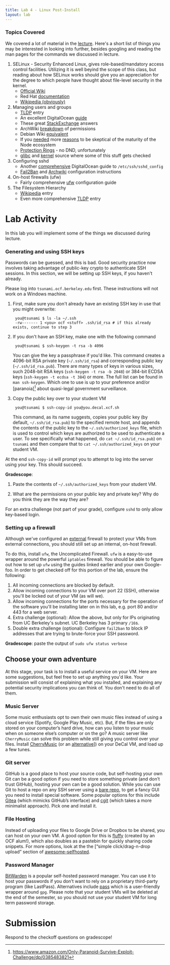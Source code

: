```yaml
---
title: Lab 4 - Linux Post-Install
layout: lab
---
```


### Topics Covered

We covered a lot of material in the 
[lecture](https://docs.google.com/presentation/d/1WXvw3ritRgR5fhKOug-VN_IG-SnXu2zC4vA70lvRmiw/edit).
Here's a short list of things you may be interested in looking into further, 
besides googling and reading the man pages for the commands we discussed in
lecture.

1. SELinux - Security Enhanced Linux, gives role-based/mandatory access control 
   facilities. Utilizing it is well beyind the scope of this class, but reading
   about how SELinux works should give you an appreciation for the degree to
   which people have thought about file-level security in the kernel.
   * [Official Wiki](selinunxproject.org) 
   * Red Hat [documentation](https://access.redhat.com/documentation/en-us/red_hat_enterprise_linux/6/html/security-enhanced_linux/chap-security-enhanced_linux-introduction)
   * [Wikipedia (obviously)](https://en.wikipedia.org/wiki/Security-Enhanced_Linux)
2. Managing users and groups
   * [TLDP](http://www.tldp.org/LDP/GNU-Linux-Tools-Summary/html/c6239.htm) entry
   * An excellent DigitalOcean [guide](https://www.digitalocean.com/community/tutorials/how-to-view-system-users-in-linux-on-ubuntu)
   * These great [StackExchange](https://unix.stackexchange.com/questions/74809/is-it-possible-to-hide-an-account-from-etc-passwd/74898#74898) answers
   * ArchWiki [breakdown](https://wiki.archlinux.org/index.php/File_permissions_and_attributes) of permissions
   * Debian Wiki [equivalent](https://wiki.debian.org/Permissions)
   * If you [needed](http://www.zdnet.com/article/show-stopping-bug-appears-in-npm-node-js-package-manager/) more [reasons](https://github.com/npm/npm/issues/19883) to be skeptical of the maturity of the Node ecosystem
   * [Protection Rings](https://en.wikipedia.org/wiki/Protection_ring) - no DND, unfortunately
   * [glibc](https://code.woboq.org/userspace/glibc/sysdeps/unix/sysv/linux/faccessat.c.html) and 
     [kernel](https://elixir.bootlin.com/linux/latest/source/fs/open.c#L353) source where some of this stuff gets checked
3. Configuring sshd 
   * Another [comprehensive](https://www.digitalocean.com/community/tutorials/how-to-tune-your-ssh-daemon-configuration-on-a-linux-vps)
     DigitalOcean guide to `/etc/ssh/sshd_config`
   * [Fail2Ban](https://fail2ban.org) and [Archwiki](https://wiki.archlinux.org/index.php/fail2ban) configuration instructions
4. On-host firewalls (ufw)
   * Fairly comprehensive [ufw](https://help.ubuntu.com/lts/serverguide/firewall.html) configuration guide
5. The Filesystem Hierarchy 
   * [Wikipedia](https://en.wikipedia.org/wiki/Filesystem_Hierarchy_Standard) entry
   * Even more comprehensive [TLDP](https://www.tldp.org/LDP/Linux-Filesystem-Hierarchy/html/index.html) entry

# Lab Activity

In this lab you will implement some of the things we 
discussed during lecture.

### Generating and using SSH keys

Passwords can be guessed, and this is bad. Good security practice now involves
taking advantage of public-key crypto to authenticate SSH sessions. In this
section, we will be setting up SSH keys, if you haven't already.

Please log into `tsunami.ocf.berkeley.edu` first. These instructions will not 
work on a Windows machine.

1. First, make sure you don't already have an existing SSH key in use that you 
might overwrite:

        you@tsunami $ ls -la ~/.ssh
        -rw------- 1 <you> ocf <stuff> .ssh/id_rsa # if this already exists, continue to step 3

2. If you don't have an SSH key, make one with the following command
    
        you@tsunami $ ssh-keygen -t rsa -b 4096
    
    You can give the key a passphrase if you'd like. This command creates a 
    4096-bit RSA private key (`~/.ssh/id_rsa`) and corresponding public key
    (`~/.ssh/id_rsa.pub`). There are many types of keys in various sizes, such
    2048-bit RSA keys (`ssh-keygen -t rsa -b 2048`) or 384-bit ECDSA keys
    (`ssh-keygen -t ecdsa -t 384`) or more. The full list can be found in
    `man ssh-keygen`. Which one to use is up to your preference and/or
    [paranoia][^paranoia] about quasi-legal government surveillance.

3. Copy the public key over to your student VM

        you@tsunami $ ssh-copy-id you@you.decal.xcf.sh
    
    This command, as its name suggests, copies your public key (by default, 
    `~/.ssh/id_rsa.pub`) to the specified remote host, and appends the contents
    of the public key to the `~/.ssh/authorized_keys` file, which is used to
    control which keys are authorized to be used to authenticate a user. To see
    specifically what happened, do `cat ~/.ssh/id_rsa.pub`) on `tsunami`
    and then compare that to `cat ~/.ssh/authorized_keys` on your student VM.

At the end `ssh-copy-id` will prompt you to attempt to log into the server 
using your key. This should succeed. 

**Gradescope**: 
1. Paste the contents of `~/.ssh/authorized_keys` from your 
student VM. 

2. What are the permissions on your public key and private key? Why do you think they
are the way they are?

For an extra challenge (not part of your grade), configure `sshd` to only allow key-based login.

### Setting up a firewall

Although we've configured an 
[external](https://github.com/0xcf/decal-utils/blob/master/terraform/firewall.tf)
firewall to protect your VMs from external connections, you should still set up an 
internal, on-host firewall.

To do this, install `ufw`, the Uncomplicated Firewall. `ufw` is a easy-to-use
wrapper around the powerful `iptables` firewall. You should be able to figure out
how to set up `ufw` using the guides linked earlier and your own Google-foo. In
order to get checked off for this portion of the lab, ensure the following:

1. All incoming connections are blocked by default.
2. Allow incoming connections to your VM over port 22 (SSH), otherwise you'll be
   locked out of your VM (as will we).
3. Allow incoming connections for the ports necessary for the operation of the
   software you'll be installing later on in this lab, e.g. port 80 and/or 443
   for a web server.
4. Extra challenge (optional): Allow the above, but only for IPs originating from UC Berkeley's
   subnet. UC Berkeley has 3 primary `/16`s.
5. Double extra challenge (optional): Configure `fail2ban` to block IP addresses that are trying
   to brute-force your SSH password.

**Gradescope**: paste the output of `sudo ufw status verbose`

## Choose your own adventure

At this stage, your task is to install a useful service on your VM. Here are some
suggestions, but feel free to set up anything you'd like. Your submission will
consist of explaining what you installed, and explaining any potential security
implications you can think of. You don't need to do all of them.

### Music Server

Some music enthusiasts opt to own their own music files instead of using a cloud
service (Spotify, Google Play Music, etc). But, if the files are only stored on
your computer’s hard drive, how can you listen to your music when on someone else’s
computer or on the go? A music server like `CherryMusic` can solve this problem
while still giving you control over your files. Install
[CherryMusic](http://www.fomori.org/cherrymusic/) (or an
[alternative](https://github.com/Kickball/awesome-selfhosted#audio-streaming)]) on your
DeCal VM, and load up a few tunes.

### Git server

GitHub is a good place to host your source code, but self-hosting your own Git
can be a good option if you need to store something private (and don’t trust GitHub),
hosting your own can be a good solution. While you can use Git to host a repo on any
SSH server using a [bare repo](http://www.saintsjd.com/2011/01/what-is-a-bare-git-repository/),
to get a fancy GUI you need to install special software. Some popular options
for this include [Gitea](https://gitea.io/en-us/) (which mimicks GitHub’s interface)
and [cgit](https://git.zx2c4.com/cgit/about/) (which takes a more minimalist approach).
Pick one and install it.

### File Hosting

Instead of uploading your files to Google Drive or Dropbox to be shared, you can
host on your own VM. A good option for this is [fluffy](https://github.com/chriskuehl/fluffy)
(created by an OCF alum!), which also doubles as a pastebin for quickly sharing code snippets.
For more options, look at the the [“simple click/drag-n-drop upload” section of
[awesome-selfhosted](https://github.com/Kickball/awesome-selfhosted#single-clickdrag-n-drop-upload).

### Password Manager

[BitWarden](https://blog.bitwarden.com/host-your-own-open-source-password-manager-ace147649936) is
a popular self-hosted password manager. You can use it to host your passwords if you
don’t want to rely on a proprietary third-party program (like LastPass). Alternatives include
[pass](https://passwordstore.org) which is a user-friendly wrapper around `gpg`. Please note that
your student VMs will be deleted at the end of the semester, so you should not use your student VM
for long term password storage.

# Submission
Respond to the checkoff questions on gradescope!

[^paranoia]: https://www.amazon.com/Only-Paranoid-Survive-Exploit-Challenge/dp/0385483821

